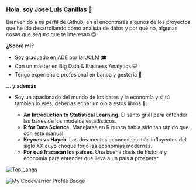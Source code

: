 ### Hola, soy Jose Luis Canillas 👋

Bienvenido a mi perfil de Github, en él encontrarás algunos de los proyectos que he ido desarrollando como analista de datos y por qué no, algunas cosas que seguro que te interesan 😌

**¿Sobre mí?**

- Soy graduado en ADE por la UCLM 🎓
- Con un máster en Big Data & Business Analytics 💻
- Tengo experiencia profesional en banca y gestoría 💼

**... y además**

- Soy un apasionado del mundo de los datos y la economía y si tú también lo eres, deberias echar un ojo a estos libros 👀:

  - **An Introduction to Statistical Learning**. El santo grial para entender las bases de los modelos estadísticos.
  - **R for Data Science**. Manejarse en R nunca habia sido tan rápido que con este manual.
  - **Keynes vs Hayek**. Las dos mentes economicas más influyentes del siglo XX cuyo choque forjó las economias modernas.
  - **Por qué fracasan los países**. Una buena dosis de historia y economia para entender que lleva a un país a prosperar.



[![Top Langs](https://github-readme-stats.vercel.app/api/top-langs/?username=J-LCC&layout=compact)](https://github.com/anuraghazra/github-readme-stats)

![My Codewarrior Profile Badge](https://www.codewars.com/users/J-LCC/badges/large)


